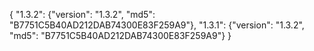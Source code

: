 {
  "1.3.2": {"version": "1.3.2", "md5": "B7751C5B40AD212DAB74300E83F259A9"},
  "1.3.1": {"version": "1.3.2", "md5": "B7751C5B40AD212DAB74300E83F259A9"}
}
